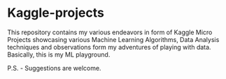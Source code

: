 # Kaggle-projects
This repository contains my various endeavors in form of Kaggle Micro Projects showcasing various Machine Learning Algorithms, Data Analysis techniques and observations form my adventures of playing with data.
Basically, this is my ML playground.

P.S. - Suggestions are welcome.
